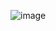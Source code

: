 ![image](https://user-images.githubusercontent.com/77121931/218092095-12aed70e-424a-4620-90df-b0ef367478fa.png)
